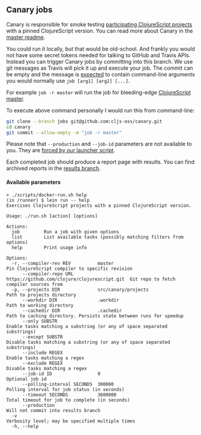 
## Canary jobs

Canary is responsible for smoke testing [participating ClojureScript projects](https://github.com/cljs-oss/canary/tree/master/runner/src/canary/projects) with a pinned ClojureScript version.
You can read more about Canary in the [master readme](https://github.com/cljs-oss/canary/tree/master).

You could run it locally, but that would be old-school. And frankly you would not have some secret tokens
needed for talking to GitHub and Travis APIs. Instead you can trigger Canary jobs by committing into this branch. We use git messages as  Travis will pick it up and execute your job. 
The commit can be empty and the message is [expected](https://github.com/cljs-oss/canary/blob/3a555f984f27dea52af2d756df28647af208b08d/scripts/travis-entrypoint.sh#L16) 
to contain command-line arguments you would normally use `job [arg1] [arg2] [...]`.

For example `job -r master` will run the job for bleeding-edge [ClojureScript master](https://github.com/clojure/clojurescript/tree/master).

To execute above command personally I would run this from command-line:

```bash
git clone --branch jobs git@github.com:cljs-oss/canary.git
cd canary
git commit --allow-empty -m "job -r master"
```

Please note that `--production` and `--job-id` parameters are not available to you. They are [forced by our launcher script](https://github.com/cljs-oss/canary/blob/3a555f984f27dea52af2d756df28647af208b08d/scripts/travis-entrypoint.sh#L31).

Each completed job should produce a report page with results. You can find archived reports in the [results branch](https://github.com/cljs-oss/canary/tree/results).

#### Available parameters

```text
> ./scripts/docker-run.sh help
(in /runner) $ lein run -- help
Exercises ClojureScript projects with a pinned ClojureScript version.

Usage: ./run.sh [action] [options]

Actions:
  job         Run a job with given options
  list        List available tasks (possibly matching filters from options)
  help        Print usage info

Options:
  -r, --compiler-rev REV          master                                        Pin ClojureScript compiler to specific revision
      --compiler-repo URL         https://github.com/clojure/clojurescript.git  Git repo to fetch compiler sources from
  -p, --projects DIR              src/canary/projects                           Path to projects directory
      --workdir DIR               .workdir                                      Path to working directory
      --cachedir DIR              .cachedir                                     Path to caching directory. Persists state between runs for speedup
      --only SUBSTR                                                             Enable tasks matching a substring (or any of space separated substrings)
      --except SUBSTR                                                           Disable tasks matching a substring (or any of space separated substrings)
      --include REGEX                                                           Enable tasks matching a regex
      --exclude REGEX                                                           Disable tasks matching a regex
      --job-id ID                 0                                             Optional job id
      --polling-interval SECONDS  300000                                        Polling interval for job status (in seconds)
      --timeout SECONDS           3600000                                       Total timeout for job to complete (in seconds)
      --production                                                              Will not commit into results branch
  -v                                                                            Verbosity level; may be specified multiple times
  -h, --help
```
